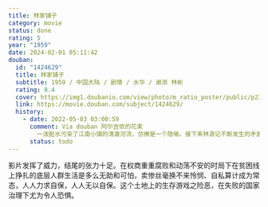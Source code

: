 ```yaml
---
title: 林家铺子
category: movie
status: done
rating: 5
year: "1959"
date: 2024-02-01 05:11:42
douban:
  id: "1424629"
  title: 林家铺子
  subtitle: 1959 / 中国大陆 / 剧情 / 水华 / 谢添 林彬
  rating: 8.4
  cover: https://img1.doubanio.com/view/photo/m_ratio_poster/public/p2315583740.jpg
  link: https://movie.douban.com/subject/1424629/
  history:
    - date: 2022-05-03 03:00:59
      comment: Via douban 阿尔吉侬的花束
        一泼脏水污染了江南小镇的清澈河流，仿佛是一个隐喻。接下来林源记不断发生的矛盾愈演愈烈，底层人民的生活被这盆"污水"里搅和地越发艰辛，无论是还不起债、抛家弃子的林老板，还是讨不回本金、孩子惨死的寡妇，都是时代塑造的悲剧人物
      status: todo
---
```


影片发挥了威力，结尾的张力十足。在权商重重腐败和动荡不安的时局下在贫困线上挣扎的底层人群生活是多么无助和可怕，卖惨丝毫换不来怜悯、自私算计成为常态，人人力求自保，人人无以自保。这个土地上的生存游戏之险恶，在失败的国家治理下尤为令人恐惧。
